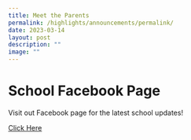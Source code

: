 ```yaml
---
title: Meet the Parents
permalink: /highlights/announcements/permalink/
date: 2023-03-14
layout: post
description: ""
image: ""
---
```

# School Facebook Page
Visit out Facebook page for the latest school updates! 

[Click Here](https://www.facebook.com/North-View-Primary-School-107412627808856/)